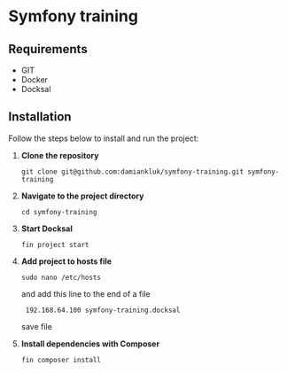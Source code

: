 # Symfony training

## Requirements
- GIT
- Docker
- Docksal
## Installation

Follow the steps below to install and run the project:

1. **Clone the repository**
    ```
    git clone git@github.com:damiankluk/symfony-training.git symfony-training
    ```

2. **Navigate to the project directory**
    ```
    cd symfony-training
    ```

3. **Start Docksal**
    ```
    fin project start
    ```
4. **Add project to hosts file**
   ```
   sudo nano /etc/hosts
   ```
   and add this line to the end of a file
   ```
    192.168.64.100 symfony-training.docksal
   ```
   save file 
5. **Install dependencies with Composer**
    ```
    fin composer install
    ```